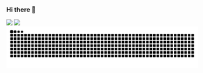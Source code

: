 
### Hi there 👋

![](https://stats.justsong.cn/api/juejin?id=1517786987244510&lang=zh-CN&theme=tokyonight)  ![](https://stats.justsong.cn/api/csdn?id=qq_45745523&lang=zh-CN&theme=tokyonight)
![](https://github.com/SongJian-99/SongJian-99/blob/output/github-contribution-grid-snake.svg)

<!--
![Anurag's GitHub stats](https://github-readme-stats.vercel.app/api?username=SongJian-99&show_icons=true&theme=tokyonight) 

[![Ashutosh's github activity graph](https://github-readme-activity-graph.vercel.app/graph?username=SongJian-99&theme=react-dark&layout=compact)](https://github.com/ashutosh00710/github-readme-activity-graph)
--!>


